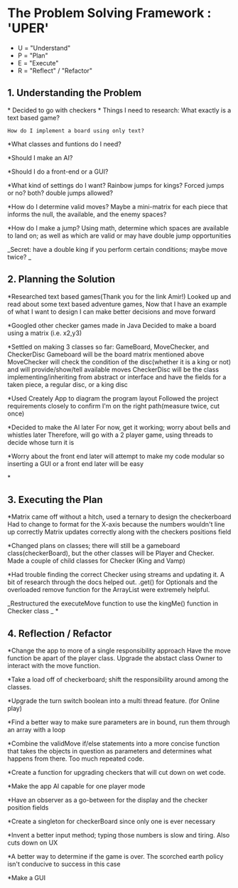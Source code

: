 <h1>The Problem Solving Framework : 'UPER'</h1>

- U = "Understand"
- P = "Plan"
- E = "Execute"
- R = "Reflect" / "Refactor"

<h2>1. Understanding the Problem</h2>
* Decided to go with checkers 
* Things I need to research:
    What exactly is a text based game?

    How do I implement a board using only text?

\*What classes and funtions do I need?

\*Should I make an AI?

\*Should I do a front-end or a GUI?

\*What kind of settings do I want?
Rainbow jumps for kings?
Forced jumps or no? both?
double jumps allowed?

\*How do I determine valid moves?
Maybe a mini-matrix for each piece that informs
the null, the available, and the enemy spaces?

\*How do I make a jump?
Using math, determine which spaces are available
to land on; as well as which are valid or may
have double jump opportunities

_Secret: have a double king if you perform
certain conditions; maybe move twice?
_

<h2>
    2. Planning the Solution
</h2>
*Researched text based games(Thank you for the link Amir!)
    Looked up and read about some text based adventure games,
        Now that I have an example of what I want to design I can
        make better decisions and move forward

\*Googled other checker games made in Java
Decided to make a board using a matrix (i.e. x2,y3)

\*Settled on making 3 classes so far:
GameBoard, MoveChecker, and CheckerDisc
Gameboard will be the board matrix mentioned above
MoveChecker will check the condition of the disc(whether it is a king or not)
and will provide/show/tell available moves
CheckerDisc will be the class implementing/inheriting from abstract or interface
and have the fields for a taken piece, a regular disc, or a king disc

\*Used Creately App to diagram the program layout
Followed the project requirements closely to
confirm I'm on the right path(measure twice, cut once)

\*Decided to make the AI later
For now, get it working; worry about bells and whistles later
Therefore, will go with a 2 player game, using threads to decide
whose turn it is

\*Worry about the front end later
will attempt to make my code modular so
inserting a GUI or a front end later will be easy

\*

<h2>
    3. Executing the Plan
</h2>
*Matrix came off without a hitch, used a ternary to design the checkerboard
    Had to change to format for the X-axis because the numbers wouldn't line up correctly
    Matrix updates correctly along with the checkers positions field

\*Changed plans on classes; there will still be a gameboard class(checkerBoard), but the other
classes will be Player and Checker.
Made a couple of child classes for Checker (King and Vamp)

\*Had trouble finding the correct Checker using streams and updating it.
A bit of research through the docs helped out.
.get() for Optionals and the overloaded
remove function for the ArrayList were extremely helpful.

_Restructured the executeMove function to use the kingMe() function in Checker class
_ \*

<h2>
    4. Reflection / Refactor
</h2>
*Change the app to more of a single responsibility approach
    Have the move function be apart of the player class.
        Upgrade the abstact class Owner to interact with the move function.
        
*Take a load off of checkerboard; shift the responsibility around among the classes.

\*Upgrade the turn switch boolean into a multi thread feature. (for Online play)

\*Find a better way to make sure parameters are in bound, run them through an array with a loop

\*Combine the validMove if/else statements into a more concise function that takes the objects in
question as parameters and determines what happens from there. Too much repeated code.

\*Create a function for upgrading checkers that will cut down on wet code.

\*Make the app AI capable for one player mode

\*Have an observer as a go-between for the display and the checker position fields

\*Create a singleton for checkerBoard since only one is ever necessary

\*Invent a better input method; typing those numbers is slow and tiring. Also cuts down on UX

\*A better way to determine if the game is over. The scorched earth policy isn't conducive to
success in this case

\*Make a GUI
